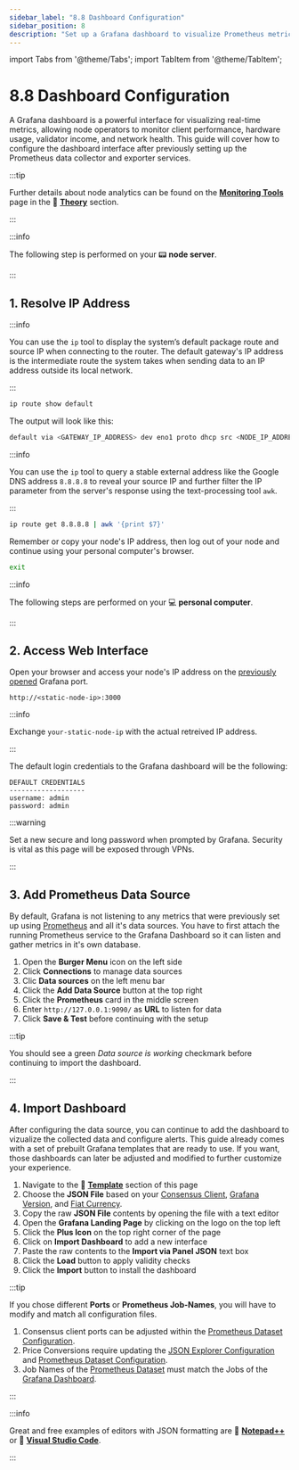 ```yaml
---
sidebar_label: "8.8 Dashboard Configuration"
sidebar_position: 8
description: "Set up a Grafana dashboard to visualize Prometheus metrics, monitor node health, and track performance with real-time charts and alerts."
---
```


import Tabs from '@theme/Tabs';
import TabItem from '@theme/TabItem';

# 8.8 Dashboard Configuration

A Grafana dashboard is a powerful interface for visualizing real-time metrics, allowing node operators to monitor client performance, hardware usage, validator income, and network health. This guide will cover how to configure the dashboard interface after previously setting up the Prometheus data collector and exporter services.

:::tip

Further details about node analytics can be found on the [**Monitoring Tools**](/docs/theory/node-operation/monitoring-tools.md) page in the 🧠 [**Theory**](/docs/theory/preparations/node-specifications.md) section.

:::

:::info

The following step is performed on your 📟 **node server**.

:::

## 1. Resolve IP Address

<Tabs>
<TabItem value="local-ip" label="Local IP Check" default>

:::info

You can use the `ip` tool to display the system’s default package route and source IP when connecting to the router. The default gateway's IP address is the intermediate route the system takes when sending data to an IP address outside its local network.

:::

```sh
ip route show default
```

The output will look like this:

```sh
default via <GATEWAY_IP_ADDRESS> dev eno1 proto dhcp src <NODE_IP_ADDRESS> metric <ROUTING_WEIGHT>
```

</TabItem>
<TabItem value="public-ip" label="Public IP Check">

:::info

You can use the `ip` tool to query a stable external address like the Google DNS address `8.8.8.8` to reveal your source IP and further filter the IP parameter from the server's response using the text-processing tool `awk`.

:::

```sh
ip route get 8.8.8.8 | awk '{print $7}'
```

</TabItem>
</Tabs>

Remember or copy your node's IP address, then log out of your node and continue using your personal computer's browser.

```sh
exit
```

:::info

The following steps are performed on your 💻 **personal computer**.

:::

## 2. Access Web Interface

Open your browser and access your node's IP address on the [previously opened](/docs/guides/monitoring/port-configuration.md) Grafana port.

```text
http://<static-node-ip>:3000
```

:::info

Exchange `your-static-node-ip` with the actual retreived IP address.

:::

The default login credentials to the Grafana dashboard will be the following:

```text
DEFAULT CREDENTIALS
-------------------
username: admin
password: admin
```

:::warning

Set a new secure and long password when prompted by Grafana. Security is vital as this page will be exposed through VPNs.

:::

## 3. Add Prometheus Data Source

By default, Grafana is not listening to any metrics that were previously set up using [Prometheus](/docs/guides/monitoring/prometheus.md) and all it's data sources. You have to first attach the running Prometheus service to the Grafana Dashboard so it can listen and gather metrics in it's own database.

1. Open the **Burger Menu** icon on the left side
2. Click **Connections** to manage data sources
3. Clic **Data sources** on the left menu bar
4. Click the **Add Data Source** button at the top right
5. Click the **Prometheus** card in the middle screen
6. Enter `http://127.0.0.1:9090/` as **URL** to listen for data
7. Click **Save & Test** before continuing with the setup

:::tip

You should see a green _Data source is working_ checkmark before continuing to import the dashboard.

:::

## 4. Import Dashboard

After configuring the data source, you can continue to add the dashboard to vizualize the collected data and configure alerts. This guide already comes with a set of prebuilt Grafana templates that are ready to use. If you want, those dashboards can later be adjusted and modified to further customize your experience.

1. Navigate to the 📝 [**Template**](/templates) section of this page
2. Choose the **JSON File** based on your [Consensus Client](/docs/guides/monitoring/prometheus.md), [Grafana Version](/docs/guides/monitoring/grafana.md), and [Fiat Currency](/docs/guides/monitoring/json-exporter.md).
3. Copy the raw **JSON File** contents by opening the file with a text editor
4. Open the **Grafana Landing Page** by clicking on the logo on the top left
5. Click the **Plus Icon** on the top right corner of the page
6. Click on **Import Dashboard** to add a new interface
7. Paste the raw contents to the **Import via Panel JSON** text box
8. Click the **Load** button to apply validity checks
9. Click the **Import** button to install the dashboard

:::tip

If you chose different **Ports** or **Prometheus Job-Names**, you will have to modify and match all configuration files.

1. Consensus client ports can be adjusted within the [Prometheus Dataset Configuration](/docs/guides/monitoring/prometheus.md#3-dataset-configuration).
2. Price Conversions require updating the [JSON Explorer Configuration](/docs/guides/monitoring/json-exporter.md#3-price-configuration) and [Prometheus Dataset Configuration](/docs/guides/monitoring/prometheus.md#3-dataset-configuration).
3. Job Names of the [Prometheus Dataset](/docs/guides/monitoring/prometheus.md#3-dataset-configuration) must match the Jobs of the [Grafana Dashboard](/templates).

:::

:::info

Great and free examples of editors with JSON formatting are 🦎 [**Notepad++**](https://notepad-plus-plus.org/) or 🔹 [**Visual Studio Code**](https://code.visualstudio.com/).

:::
